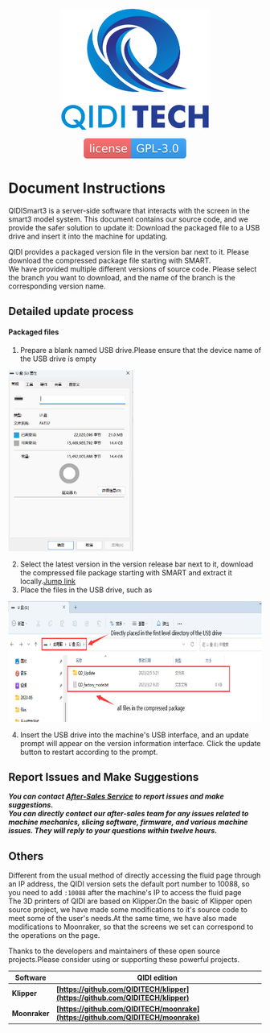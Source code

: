 <p align="center"><img src="other/QIDI.png" height="240" alt="QIDI's logo" /></p>
<p align="center"><a href="/LICENSE"><img alt="GPL-V3.0 License" src="other/qidi.svg"></a></p>

# Document Instructions
QIDISmart3 is a server-side software that interacts with the screen in the smart3 model system. This document contains our source code, and we provide the safer solution to update it: Download the packaged file to a USB drive and insert it into the machine for updating.</br>

QIDI provides a packaged version file in the version bar next to it. Please download the compressed package file starting with SMART.  
We have provided multiple different versions of source code. Please select the branch you want to download, and the name of the branch is the corresponding version name.

## Detailed update process
#### Packaged files
1. Prepare a blank named USB drive.Please ensure that the device name of the USB drive is empty

<p align="left"><img src="other/blankname.png" height="360" alt="sample"></p>

2. Select the latest version in the version release bar next to it, download the compressed file package starting with SMART and extract it locally.<a href="https://github.com/QIDITECH/QIDI_SMART3/releases">Jump link </a>
3. Place the files in the USB drive, such as

<p align="left"><img src="other/sample.png" height="240" alt="sample"></p>

4. Insert the USB drive into the machine's USB interface, and an update prompt will appear on the version information interface. Click the update button to restart according to the prompt.



## Report Issues and Make Suggestions

***You can contact [After-Sales Service](https://qidi3d.com/pages/warranty-policy-after-sales-support) to report issues and make suggestions.***  
***You can directly contact our after-sales team for any issues related to machine mechanics, slicing software, firmware, and various machine issues. They will reply to your questions within twelve hours.***

## Others

Different from the usual method of directly accessing the fluid page through an IP address, the QIDI version sets the default port number to 10088, so you need to add `:10088` after the machine's IP to access the fluid page</br>
The 3D printers of QIDI are based on Klipper.On the basic of Klipper open source project, we have made some modifications to it's source code to meet some of the user's needs.At the same time, we have also made modifications to Moonraker, so that the screens we set can correspond to the operations on the page.

Thanks to the developers and maintainers of these open source projects.Please consider using or supporting these powerful projects.

 Software |  QIDI edition
 ----|----
**Klipper** | **[https://github.com/QIDITECH/klipper](https://github.com/QIDITECH/klipper)**
**Moonraker** | **[https://github.com/QIDITECH/moonrake](https://github.com/QIDITECH/moonrake)**









  
